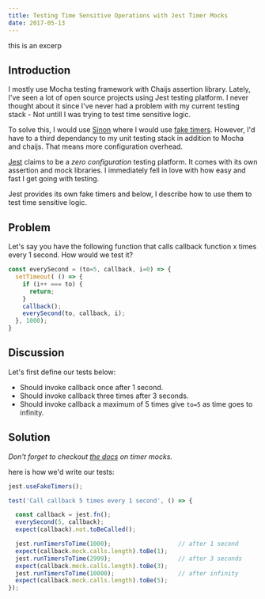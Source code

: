 ```yaml
---
title: Testing Time Sensitive Operations with Jest Timer Mocks
date: 2017-05-13
---
```


this is an excerp

## Introduction

I mostly use Mocha testing framework with Chaijs assertion library.
Lately, I've seen a lot of open source projects using Jest testing platform.
I never thought about it since I've never had a problem with my current testing stack - Not untill I was trying to test time sensitive logic.

To solve this, I would use [Sinon](http://sinonjs.org/) where I would use [fake timers](http://sinonjs.org/releases/v2.2.0/fake-timers/). However, I'd have to a third dependancy to my unit testing stack in addition to Mocha and chaijs. That means more configuration overhead.

[Jest](http://facebook.github.io/jest/) claims to be a *zero configuration* testing platform. It comes with its own assertion and mock libraries. I immediately fell in love with how easy and fast I get going with testing.

Jest provides its own fake timers and below, I describe how to use them to test time sensitive logic.

## Problem

Let's say you have the following function that calls callback function x times every 1 second. How would we test it?

```javascript
const everySecond = (to=5, callback, i=0) => {
  setTimeout( () => {
    if (i++ === to) {
      return;
    }
    callback();
    everySecond(to, callback, i);
  }, 1000);
}
```

## Discussion

Let's first define our tests below:

* Should invoke callback once after 1 second.
* Should invoke callback three times after 3 seconds.
* Should invoke callback a maximum of 5 times give `to=5` as time goes to infinity.

## Solution

*Don't forget to checkout [the docs](https://facebook.github.io/jest/docs/en/timer-mocks.html#content) on timer mocks.*

 here is how we'd write our tests:

```javascript
jest.useFakeTimers();

test('Call callback 5 times every 1 second', () => {

  const callback = jest.fn();
  everySecond(5, callback);
  expect(callback).not.toBeCalled();

  jest.runTimersToTime(1000);                   // after 1 second
  expect(callback.mock.calls.length).toBe(1);
  jest.runTimersToTime(2999);                   // after 3 seconds
  expect(callback.mock.calls.length).toBe(3);
  jest.runTimersToTime(10000);                  // after infinity
  expect(callback.mock.calls.length).toBe(5);
});
```
